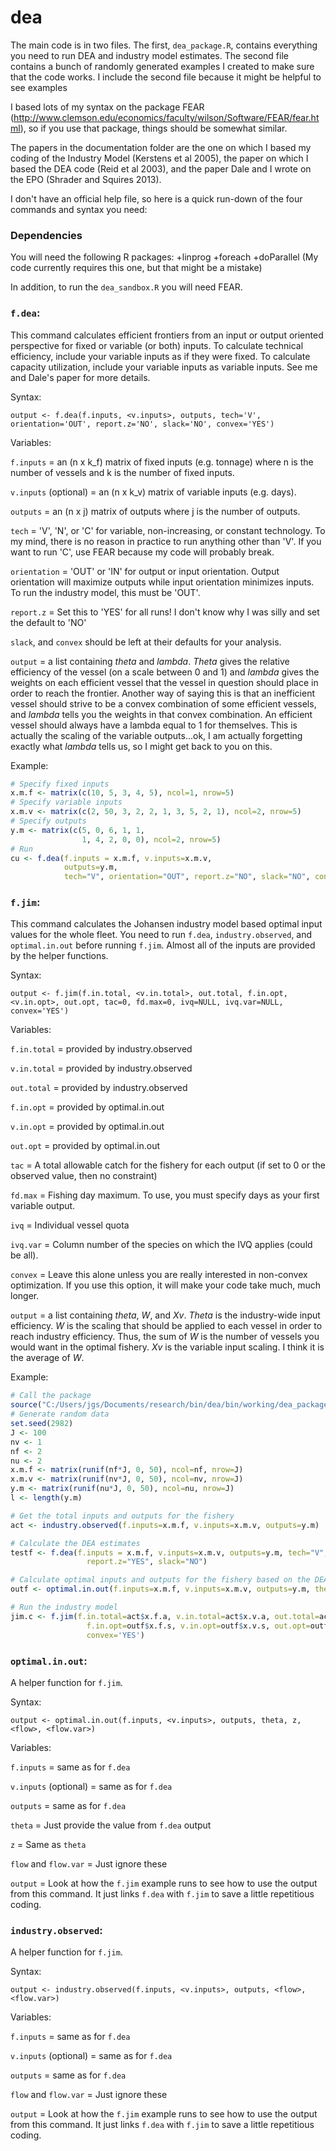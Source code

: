 dea
===

The main code is in two files. The first, `dea_package.R`, contains everything you need to run DEA and industry model estimates. The second file contains a bunch of randomly generated examples I created to make sure that the code works. I include the second file because it might be helpful to see examples

I based lots of my syntax on the package FEAR (http://www.clemson.edu/economics/faculty/wilson/Software/FEAR/fear.html), so if you use that package, things should be somewhat similar. 

The papers in the documentation folder are the one on which I based my coding of the Industry Model (Kerstens et al 2005), the paper on which I based the DEA code (Reid et al 2003), and the paper Dale and I wrote on the EPO (Shrader and Squires 2013).

I don't have an official help file, so here is a quick run-down of the four commands and syntax you need:

### Dependencies
You will need the following R packages:
+linprog
+foreach
+doParallel (My code currently requires this one, but that might be a mistake)

In addition, to run the `dea_sandbox.R` you will need FEAR.

### `f.dea`: 
This command calculates efficient frontiers from an input or output oriented perspective for fixed or variable (or both) inputs. To calculate technical efficiency, include your variable inputs as if they were fixed. To calculate capacity utilization, include your variable inputs as variable inputs. See me and Dale's paper for more details.

Syntax: 

`output <- f.dea(f.inputs, <v.inputs>, outputs, tech='V', orientation='OUT', report.z='NO', slack='NO', convex='YES')`

Variables:

`f.inputs` = an (n x k_f) matrix of fixed inputs (e.g. tonnage) where n is the number of vessels and k is the number of fixed inputs.

`v.inputs` (optional) = an (n x k_v) matrix of variable inputs (e.g. days).

`outputs` = an (n x j) matrix of outputs where j is the number of outputs.

`tech` = 'V', 'N', or 'C' for variable, non-increasing, or constant technology. To my mind, there is no reason in practice to run anything other than 'V'. If you want to run 'C', use FEAR because my code will probably break.

`orientation` = 'OUT' or 'IN' for output or input orientation. Output orientation will maximize outputs while input orientation minimizes inputs. To run the industry model, this must be 'OUT'.

`report.z` = Set this to 'YES' for all runs! I don't know why I was silly and set the default to 'NO'

`slack`, and `convex` should be left at their defaults for your analysis.

`output` = a list containing *theta* and *lambda*. *Theta* gives the relative efficiency of the vessel (on a scale between 0 and 1) and *lambda* gives the weights on each efficient vessel that the vessel in question should place in order to reach the frontier. Another way of saying this is that an inefficient vessel should strive to be a convex combination of some efficient vessels, and *lambda* tells you the weights in that convex combination. An efficient vessel should always have a lambda equal to 1 for themselves. This is actually the scaling of the variable outputs...ok, I am actually forgetting exactly what *lambda* tells us, so I might get back to you on this.

Example:
```R
# Specify fixed inputs
x.m.f <- matrix(c(10, 5, 3, 4, 5), ncol=1, nrow=5)
# Specify variable inputs
x.m.v <- matrix(c(2, 50, 3, 2, 2, 1, 3, 5, 2, 1), ncol=2, nrow=5)
# Specify outputs
y.m <- matrix(c(5, 0, 6, 1, 1,
                1, 4, 2, 0, 0), ncol=2, nrow=5)
# Run 
cu <- f.dea(f.inputs = x.m.f, v.inputs=x.m.v,
            outputs=y.m,
            tech="V", orientation="OUT", report.z="NO", slack="NO", convex="YES")
```


### `f.jim`:
This command calculates the Johansen industry model based optimal input values for the whole fleet. You need to run `f.dea`, `industry.observed`, and `optimal.in.out` before running `f.jim`. Almost all of the inputs are provided by the helper functions.

Syntax: 

`output <- f.jim(f.in.total, <v.in.total>, out.total, f.in.opt, <v.in.opt>, out.opt, tac=0, fd.max=0, ivq=NULL, ivq.var=NULL, convex='YES')`

Variables:

`f.in.total` = provided by industry.observed

`v.in.total` = provided by industry.observed

`out.total` = provided by industry.observed

`f.in.opt` = provided by optimal.in.out

`v.in.opt` = provided by optimal.in.out

`out.opt` = provided by optimal.in.out

`tac` = A total allowable catch for the fishery for each output (if set to 0 or the observed value, then no constraint)

`fd.max` = Fishing day maximum. To use, you must specify days as your first variable output.

`ivq` = Individual vessel quota

`ivq.var` = Column number of the species on which the IVQ applies (could be all).

`convex` = Leave this alone unless you are really interested in non-convex optimization. If you use this option, it will make your code take much, much longer.

`output` = a list containing *theta*, *W*, and *Xv*. *Theta* is the industry-wide input efficiency. *W* is the scaling that should be applied to each vessel in order to reach industry efficiency. Thus, the sum of *W* is the number of vessels you would want in the optimal fishery. *Xv* is the variable input scaling. I think it is the average of *W*.

Example:
```R
# Call the package
source("C:/Users/jgs/Documents/research/bin/dea/bin/working/dea_package.R")
# Generate random data
set.seed(2982)
J <- 100
nv <- 1
nf <- 2
nu <- 2
x.m.f <- matrix(runif(nf*J, 0, 50), ncol=nf, nrow=J)
x.m.v <- matrix(runif(nv*J, 0, 50), ncol=nv, nrow=J)
y.m <- matrix(runif(nu*J, 0, 50), ncol=nu, nrow=J)
l <- length(y.m)

# Get the total inputs and outputs for the fishery
act <- industry.observed(f.inputs=x.m.f, v.inputs=x.m.v, outputs=y.m)

# Calculate the DEA estimates
testf <- f.dea(f.inputs = x.m.f, v.inputs=x.m.v, outputs=y.m, tech="V", orientation="OUT",
                 report.z="YES", slack="NO")

# Calculate optimal inputs and outputs for the fishery based on the DEA step
outf <- optimal.in.out(f.inputs=x.m.f, v.inputs=x.m.v, outputs=y.m, theta=testf$theta, z=testf$z)

# Run the industry model
jim.c <- f.jim(f.in.total=act$x.f.a, v.in.total=act$x.v.a, out.total=act$u.a,
                 f.in.opt=outf$x.f.s, v.in.opt=outf$x.v.s, out.opt=outf$u.s,
                 convex='YES')
```

### `optimal.in.out`: 
A helper function for `f.jim`.

Syntax: 

`output <- optimal.in.out(f.inputs, <v.inputs>, outputs, theta, z, <flow>, <flow.var>)`

Variables:

`f.inputs` = same as for `f.dea`

`v.inputs` (optional) = same as for `f.dea`

`outputs` = same as for `f.dea`

`theta` = Just provide the value from `f.dea` output

`z` = Same as `theta`

`flow` and `flow.var` = Just ignore these

`output` = Look at how the `f.jim` example runs to see how to use the output from this command. It just links `f.dea` with `f.jim` to save a little repetitious coding.


### `industry.observed`: 
A helper function for `f.jim`.

Syntax: 

`output <- industry.observed(f.inputs, <v.inputs>, outputs, <flow>, <flow.var>)`

Variables:

`f.inputs` = same as for `f.dea`

`v.inputs` (optional) = same as for `f.dea`

`outputs` = same as for `f.dea`

`flow` and `flow.var` = Just ignore these

`output` = Look at how the `f.jim` example runs to see how to use the output from this command. It just links `f.dea` with `f.jim` to save a little repetitious coding.
